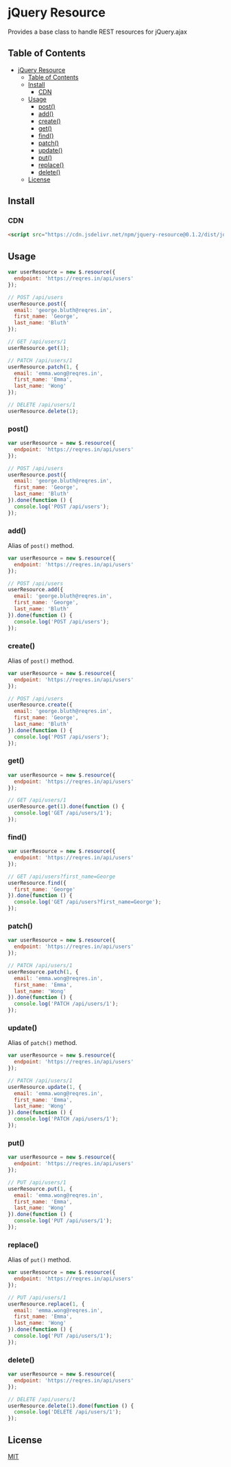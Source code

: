 jQuery Resource
===

Provides a base class to handle REST resources for jQuery.ajax

## Table of Contents

- [jQuery Resource](#jquery-resource)
  - [Table of Contents](#table-of-contents)
  - [Install](#install)
    - [CDN](#cdn)
  - [Usage](#usage)
    - [post()](#post)
    - [add()](#add)
    - [create()](#create)
    - [get()](#get)
    - [find()](#find)
    - [patch()](#patch)
    - [update()](#update)
    - [put()](#put)
    - [replace()](#replace)
    - [delete()](#delete)
  - [License](#license)

## Install

### CDN

```html
<script src="https://cdn.jsdelivr.net/npm/jquery-resource@0.1.2/dist/jquery.resource.min.js"></script>
```

## Usage

```javascript
var userResource = new $.resource({
  endpoint: 'https://reqres.in/api/users'
});

// POST /api/users
userResource.post({
  email: 'george.bluth@reqres.in',
  first_name: 'George',
  last_name: 'Bluth'
});

// GET /api/users/1
userResource.get(1);

// PATCH /api/users/1
userResource.patch(1, {
  email: 'emma.wong@reqres.in',
  first_name: 'Emma',
  last_name: 'Wong'
});

// DELETE /api/users/1
userResource.delete(1);
```

### post()

```javascript
var userResource = new $.resource({
  endpoint: 'https://reqres.in/api/users'
});

// POST /api/users
userResource.post({
  email: 'george.bluth@reqres.in',
  first_name: 'George',
  last_name: 'Bluth'
}).done(function () {
  console.log('POST /api/users');
});
```

### add()

Alias of `post()` method.

```javascript
var userResource = new $.resource({
  endpoint: 'https://reqres.in/api/users'
});

// POST /api/users
userResource.add({
  email: 'george.bluth@reqres.in',
  first_name: 'George',
  last_name: 'Bluth'
}).done(function () {
  console.log('POST /api/users');
});
```

### create()

Alias of `post()` method.

```javascript
var userResource = new $.resource({
  endpoint: 'https://reqres.in/api/users'
});

// POST /api/users
userResource.create({
  email: 'george.bluth@reqres.in',
  first_name: 'George',
  last_name: 'Bluth'
}).done(function () {
  console.log('POST /api/users');
});
```

### get()

```javascript
var userResource = new $.resource({
  endpoint: 'https://reqres.in/api/users'
});

// GET /api/users/1
userResource.get(1).done(function () {
  console.log('GET /api/users/1');
});
```

### find()

```javascript
var userResource = new $.resource({
  endpoint: 'https://reqres.in/api/users'
});

// GET /api/users?first_name=George
userResource.find({
  first_name: 'George'
}).done(function () {
  console.log('GET /api/users?first_name=George');
});
```

### patch()

```javascript
var userResource = new $.resource({
  endpoint: 'https://reqres.in/api/users'
});

// PATCH /api/users/1
userResource.patch(1, {
  email: 'emma.wong@reqres.in',
  first_name: 'Emma',
  last_name: 'Wong'
}).done(function () {
  console.log('PATCH /api/users/1');
});
```

### update()

Alias of `patch()` method.

```javascript
var userResource = new $.resource({
  endpoint: 'https://reqres.in/api/users'
});

// PATCH /api/users/1
userResource.update(1, {
  email: 'emma.wong@reqres.in',
  first_name: 'Emma',
  last_name: 'Wong'
}).done(function () {
  console.log('PATCH /api/users/1');
});
```

### put()

```javascript
var userResource = new $.resource({
  endpoint: 'https://reqres.in/api/users'
});

// PUT /api/users/1
userResource.put(1, {
  email: 'emma.wong@reqres.in',
  first_name: 'Emma',
  last_name: 'Wong'
}).done(function () {
  console.log('PUT /api/users/1');
});
```

### replace()

Alias of `put()` method.

```javascript
var userResource = new $.resource({
  endpoint: 'https://reqres.in/api/users'
});

// PUT /api/users/1
userResource.replace(1, {
  email: 'emma.wong@reqres.in',
  first_name: 'Emma',
  last_name: 'Wong'
}).done(function () {
  console.log('PUT /api/users/1');
});
```

### delete()

```javascript
var userResource = new $.resource({
  endpoint: 'https://reqres.in/api/users'
});

// DELETE /api/users/1
userResource.delete(1).done(function () {
  console.log('DELETE /api/users/1');
});
```

## License

[MIT](./LICENSE)
